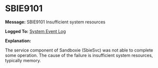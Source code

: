 # SBIE9101

**Message:** SBIE9101 Insufficient system resources

**Logged To:** [System Event Log](SystemEventLog.md)

**Explanation:**

The service component of Sandboxie (SbieSvc) was not able to complete some operation. The cause of the failure is insufficient system resources, typically memory.
